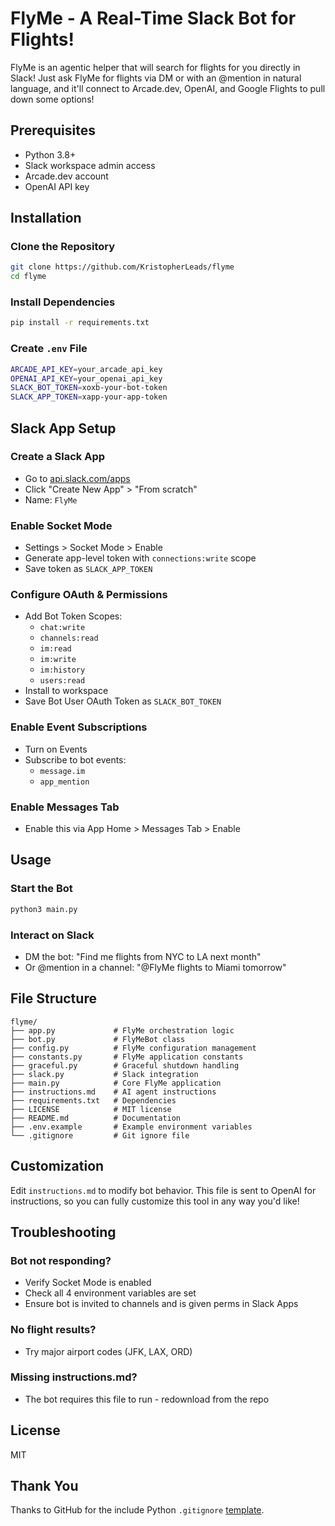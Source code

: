 # FlyMe - A Real-Time Slack Bot for Flights!

FlyMe is an agentic helper that will search for flights for you directly in Slack! Just ask FlyMe for flights via DM or with an @mention in natural language, and it'll connect to Arcade.dev, OpenAI, and Google Flights to pull down some options!

## Prerequisites

- Python 3.8+
- Slack workspace admin access
- Arcade.dev account
- OpenAI API key

## Installation

### Clone the Repository
   ```bash
   git clone https://github.com/KristopherLeads/flyme
   cd flyme
   ```

### Install Dependencies
   ```bash
   pip install -r requirements.txt
   ```

### Create `.env` File
   ```bash
   ARCADE_API_KEY=your_arcade_api_key
   OPENAI_API_KEY=your_openai_api_key
   SLACK_BOT_TOKEN=xoxb-your-bot-token
   SLACK_APP_TOKEN=xapp-your-app-token
   ```

## Slack App Setup

### Create a Slack App
   - Go to [api.slack.com/apps](https://api.slack.com/apps)
   - Click "Create New App" > "From scratch"
   - Name: `FlyMe`

### Enable Socket Mode
   - Settings > Socket Mode > Enable
   - Generate app-level token with `connections:write` scope
   - Save token as `SLACK_APP_TOKEN`

### Configure OAuth & Permissions

   - Add Bot Token Scopes:
     - `chat:write`
     - `channels:read`
     - `im:read`
     - `im:write`
     - `im:history`
     - `users:read`
   - Install to workspace
   - Save Bot User OAuth Token as `SLACK_BOT_TOKEN`

### Enable Event Subscriptions

   - Turn on Events
   - Subscribe to bot events:
     - `message.im`
     - `app_mention`

### Enable Messages Tab

   - Enable this via App Home > Messages Tab > Enable

## Usage

### Start the Bot

   ```bash
   python3 main.py
   ```

### Interact on Slack

   - DM the bot: "Find me flights from NYC to LA next month"
   - Or @mention in a channel: "@FlyMe flights to Miami tomorrow"

## File Structure

```
flyme/
├── app.py             # FlyMe orchestration logic
├── bot.py             # FlyMeBot class
├── config.py          # FlyMe configuration management
├── constants.py       # FlyMe application constants
├── graceful.py        # Graceful shutdown handling
├── slack.py           # Slack integration
├── main.py            # Core FlyMe application
├── instructions.md    # AI agent instructions
├── requirements.txt   # Dependencies
├── LICENSE            # MIT license
├── README.md          # Documentation
├── .env.example       # Example environment variables
└── .gitignore         # Git ignore file
```

## Customization

Edit `instructions.md` to modify bot behavior. This file is sent to OpenAI for instructions, so you can fully customize this tool in any way you'd like!

## Troubleshooting

### Bot not responding?
- Verify Socket Mode is enabled
- Check all 4 environment variables are set
- Ensure bot is invited to channels and is given perms in Slack Apps

### No flight results?
- Try major airport codes (JFK, LAX, ORD)

### Missing instructions.md?
- The bot requires this file to run - redownload from the repo

## License

MIT

## Thank You
Thanks to GitHub for the include Python `.gitignore` [template](https://github.com/github/gitignore/tree/main).
